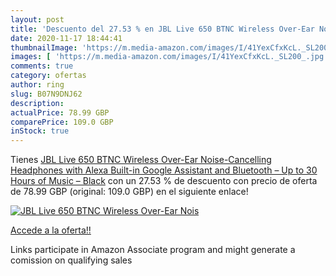 ```yaml
---
layout: post
title: 'Descuento del 27.53 % en JBL Live 650 BTNC Wireless Over-Ear Nois'
date: 2020-11-17 18:44:41
thumbnailImage: 'https://m.media-amazon.com/images/I/41YexCfxKcL._SL200_.jpg'
images: [ 'https://m.media-amazon.com/images/I/41YexCfxKcL._SL200_.jpg' ]
comments: true
category: ofertas
author: ring
slug: B07N9DNJ62
description:
actualPrice: 78.99 GBP
comparePrice: 109.0 GBP
inStock: true
---
```


Tienes [JBL Live 650 BTNC Wireless Over-Ear Noise-Cancelling Headphones with Alexa Built-in  Google Assistant and Bluetooth – Up to 30 Hours of Music – Black](https://www.amazon.co.uk/dp/B07N9DNJ62/?tag=tolees0a-21) con un 27.53 % de descuento con precio de oferta de 78.99 GBP (original: 109.0 GBP) en el siguiente enlace!

[![JBL Live 650 BTNC Wireless Over-Ear Nois](https://m.media-amazon.com/images/I/41YexCfxKcL._SL200_.jpg)](https://www.amazon.co.uk/dp/B07N9DNJ62/?tag=tolees0a-21)

[Accede a la oferta!!](https://www.amazon.co.uk/dp/B07N9DNJ62/?tag=tolees0a-21)

Links participate in Amazon Associate program and might generate a comission on qualifying sales


